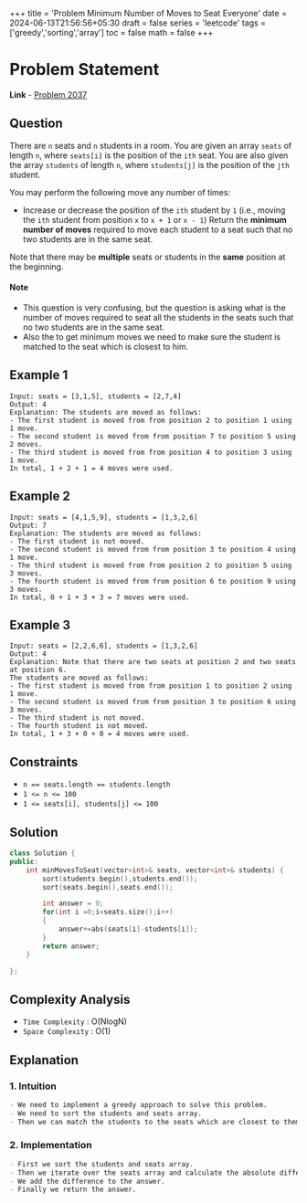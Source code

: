 +++
title = 'Problem Minimum Number of Moves to Seat Everyone'
date = 2024-06-13T21:56:56+05:30
draft = false
series = 'leetcode'
tags =['greedy','sorting','array']
toc = false
math = false
+++

# Problem Statement

**Link** - [Problem 2037](https://leetcode.com/problems/minimum-number-of-moves-to-seat-everyone/description/)

## Question

There are `n` seats and `n` students in a room. You are given an array `seats` of length `n`, where `seats[i]` is the position of the `ith` seat. You are also given the array `students` of length `n`, where `students[j]` is the position of the `jth` student.

You may perform the following move any number of times:

- Increase or decrease the position of the `ith` student by `1` (i.e., moving the `ith` student from position `x` to `x + 1` or `x - 1`)
  Return the **minimum number of moves** required to move each student to a seat such that no two students are in the same seat.

Note that there may be **multiple** seats or students in the **same** position at the beginning.

#### Note

- This question is very confusing, but the question is asking what is the number of moves required to seat all the students in the seats such that no two students are in the same seat.
- Also the to get minimum moves we need to make sure the student is matched to the seat which is closest to him.

## Example 1

```text
Input: seats = [3,1,5], students = [2,7,4]
Output: 4
Explanation: The students are moved as follows:
- The first student is moved from from position 2 to position 1 using 1 move.
- The second student is moved from from position 7 to position 5 using 2 moves.
- The third student is moved from from position 4 to position 3 using 1 move.
In total, 1 + 2 + 1 = 4 moves were used.
```

## Example 2

```text
Input: seats = [4,1,5,9], students = [1,3,2,6]
Output: 7
Explanation: The students are moved as follows:
- The first student is not moved.
- The second student is moved from from position 3 to position 4 using 1 move.
- The third student is moved from from position 2 to position 5 using 3 moves.
- The fourth student is moved from from position 6 to position 9 using 3 moves.
In total, 0 + 1 + 3 + 3 = 7 moves were used.
```

## Example 3

```text
Input: seats = [2,2,6,6], students = [1,3,2,6]
Output: 4
Explanation: Note that there are two seats at position 2 and two seats at position 6.
The students are moved as follows:
- The first student is moved from from position 1 to position 2 using 1 move.
- The second student is moved from from position 3 to position 6 using 3 moves.
- The third student is not moved.
- The fourth student is not moved.
In total, 1 + 3 + 0 + 0 = 4 moves were used.
```

## Constraints

- `n == seats.length == students.length`
- `1 <= n <= 100`
- `1 <= seats[i], students[j] <= 100`

## Solution

```cpp
class Solution {
public:
    int minMovesToSeat(vector<int>& seats, vector<int>& students) {
        sort(students.begin(),students.end());
        sort(seats.begin(),seats.end());

        int answer = 0;
        for(int i =0;i<seats.size();i++)
        {
            answer+=abs(seats[i]-students[i]);
        }
        return answer;
    }

};
```

## Complexity Analysis

- `Time Complexity` : O(NlogN)
- `Space Complexity` : O(1)

## Explanation

### 1. Intuition

```markdown
- We need to implement a greedy approach to solve this problem.
- We need to sort the students and seats array.
- Then we can match the students to the seats which are closest to them.
```

### 2. Implementation

```markdown
- First we sort the students and seats array.
- Then we iterate over the seats array and calculate the absolute difference between the seat and student.
- We add the difference to the answer.
- Finally we return the answer.
```
